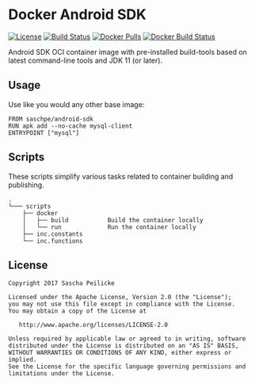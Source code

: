 # Docker Android SDK
[![License](http://img.shields.io/:license-apache-blue.svg)](http://www.apache.org/licenses/LICENSE-2.0.html)
[![Build Status](https://travis-ci.org/saschpe/docker-android-sdk.svg?branch=master)](https://travis-ci.org/saschpe/docker-android-sdk)
[![Docker Pulls](https://img.shields.io/docker/pulls/saschpe/android-sdk.svg)](https://hub.docker.com/r/saschpe/android-sdk/)
[![Docker Build Status](https://img.shields.io/docker/build/saschpe/android-sdk.svg)](https://hub.docker.com/r/saschpe/android-sdk/)

Android SDK OCI container image with pre-installed build-tools based on latest
command-line tools and JDK 11 (or later).


## Usage
Use like you would any other base image:

    FROM saschpe/android-sdk
    RUN apk add --no-cache mysql-client
    ENTRYPOINT ["mysql"]


## Scripts
These scripts simplify various tasks related to container building and
publishing.

    .
    └─── scripts
        ├── docker
        │   ├── build           Build the container locally
        │   └── run             Run the container locally
        ├── inc.constants
        └── inc.functions


## License

    Copyright 2017 Sascha Peilicke

    Licensed under the Apache License, Version 2.0 (the "License");
    you may not use this file except in compliance with the License.
    You may obtain a copy of the License at

       http://www.apache.org/licenses/LICENSE-2.0

    Unless required by applicable law or agreed to in writing, software
    distributed under the License is distributed on an "AS IS" BASIS,
    WITHOUT WARRANTIES OR CONDITIONS OF ANY KIND, either express or implied.
    See the License for the specific language governing permissions and
    limitations under the License.
